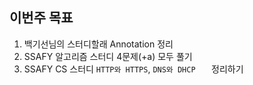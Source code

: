## 이번주 목표 
          
1. 백기선님의 스터디할래 Annotation 정리           
2. SSAFY 알고리즘 스터디 4문제(+a) 모두 풀기               
3. SSAFY CS 스터디 `HTTP와 HTTPS`, `DNS와 DHCP	` 정리하기  	      
